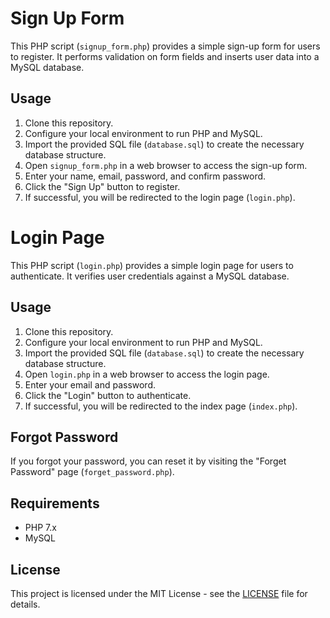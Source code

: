 # Sign Up Form

This PHP script (`signup_form.php`) provides a simple sign-up form for users to register. It performs validation on form fields and inserts user data into a MySQL database.

## Usage

1. Clone this repository.
2. Configure your local environment to run PHP and MySQL.
3. Import the provided SQL file (`database.sql`) to create the necessary database structure.
4. Open `signup_form.php` in a web browser to access the sign-up form.
5. Enter your name, email, password, and confirm password.
6. Click the "Sign Up" button to register.
7. If successful, you will be redirected to the login page (`login.php`).
   
# Login Page

This PHP script (`login.php`) provides a simple login page for users to authenticate. It verifies user credentials against a MySQL database.

## Usage

1. Clone this repository.
2. Configure your local environment to run PHP and MySQL.
3. Import the provided SQL file (`database.sql`) to create the necessary database structure.
4. Open `login.php` in a web browser to access the login page.
5. Enter your email and password.
6. Click the "Login" button to authenticate.
7. If successful, you will be redirected to the index page (`index.php`).

## Forgot Password

If you forgot your password, you can reset it by visiting the "Forget Password" page (`forget_password.php`).

## Requirements

- PHP 7.x
- MySQL

## License

This project is licensed under the MIT License - see the [LICENSE](LICENSE) file for details.
